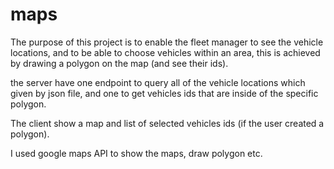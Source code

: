 # maps

The purpose of this project is to enable the fleet manager to see the vehicle locations, 
and to be able to choose vehicles within an area, this is achieved by drawing a polygon on the map (and see their ids).
 
the server have one endpoint to query all of the vehicle locations which given by json file, 
and one to get vehicles ids that are inside of the specific polygon. 

The client show a map and list of selected vehicles ids (if the user created a polygon).

I used google maps API to show the maps, draw polygon etc.
